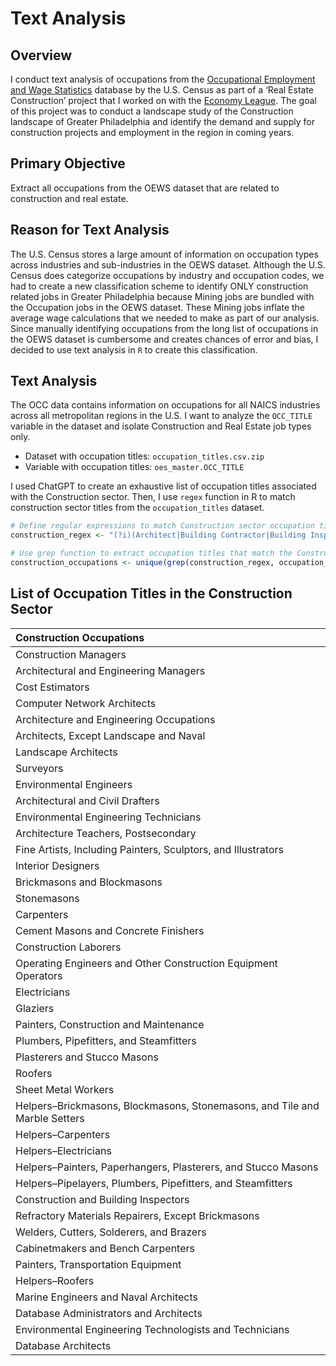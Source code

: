 Text Analysis
================

## Overview

I conduct text analysis of occupations from the [Occupational Employment
and Wage Statistics](https://www.bls.gov/oes/) database by the U.S.
Census as part of a ‘Real Estate Construction’ project that I worked on
with the [Economy League](https://economyleague.org). The goal of this
project was to conduct a landscape study of the Construction landscape
of Greater Philadelphia and identify the demand and supply for
construction projects and employment in the region in coming years.

## Primary Objective

Extract all occupations from the OEWS dataset that are related to
construction and real estate.

## Reason for Text Analysis

The U.S. Census stores a large amount of information on occupation types
across industries and sub-industries in the OEWS dataset. Although the
U.S. Census does categorize occupations by industry and occupation
codes, we had to create a new classification scheme to identify ONLY
construction related jobs in Greater Philadelphia because Mining jobs
are bundled with the Occupation jobs in the OEWS dataset. These Mining
jobs inflate the average wage calculations that we needed to make as
part of our analysis. Since manually identifying occupations from the
long list of occupations in the OEWS dataset is cumbersome and creates
chances of error and bias, I decided to use text analysis in `R` to
create this classification.

## Text Analysis

The OCC data contains information on occupations for all NAICS
industries across all metropolitan regions in the U.S. I want to analyze
the `OCC_TITLE` variable in the dataset and isolate Construction and
Real Estate job types only.

- Dataset with occupation titles: `occupation_titles.csv.zip`
- Variable with occupation titles: `oes_master.OCC_TITLE`

I used ChatGPT to create an exhaustive list of occupation titles
associated with the Construction sector. Then, I use `regex` function in
R to match construction sector titles from the `occupation_titles`
dataset.

``` r
# Define regular expressions to match Construction sector occupation titles
construction_regex <- "(?i)(Architect|Building Contractor|Building Inspector|Building Maintenance Technician|Building Surveyor|Carpenter|Concrete Finisher|Construction Equipment Operator|Construction Laborer|Construction Manager|Construction Project Manager|Construction Superintendent|Crane Operator|Drywaller|Electrician|Environmental Engineer|Estimator|Fire Sprinkler Installer|Flooring Installer|General Contractor|Glazier|Heavy Equipment Operator|HVAC Technician|Interior Designer|Ironworker|Landscape Architect|Landscaper|Mason|Painter|Pipefitter|Plumber|Project Engineer|Real Estate Agent|Roofing Contractor|Roofer|Scaffolder|Sheet Metal Worker|Structural Engineer|Surveyor|Tiler|Welder)"

# Use grep function to extract occupation titles that match the Construction sector regex
construction_occupations <- unique(grep(construction_regex, occupation_titles, value = TRUE))
```

## List of Occupation Titles in the Construction Sector

| Construction Occupations                                                   |
|:---------------------------------------------------------------------------|
| Construction Managers                                                      |
| Architectural and Engineering Managers                                     |
| Cost Estimators                                                            |
| Computer Network Architects                                                |
| Architecture and Engineering Occupations                                   |
| Architects, Except Landscape and Naval                                     |
| Landscape Architects                                                       |
| Surveyors                                                                  |
| Environmental Engineers                                                    |
| Architectural and Civil Drafters                                           |
| Environmental Engineering Technicians                                      |
| Architecture Teachers, Postsecondary                                       |
| Fine Artists, Including Painters, Sculptors, and Illustrators              |
| Interior Designers                                                         |
| Brickmasons and Blockmasons                                                |
| Stonemasons                                                                |
| Carpenters                                                                 |
| Cement Masons and Concrete Finishers                                       |
| Construction Laborers                                                      |
| Operating Engineers and Other Construction Equipment Operators             |
| Electricians                                                               |
| Glaziers                                                                   |
| Painters, Construction and Maintenance                                     |
| Plumbers, Pipefitters, and Steamfitters                                    |
| Plasterers and Stucco Masons                                               |
| Roofers                                                                    |
| Sheet Metal Workers                                                        |
| Helpers–Brickmasons, Blockmasons, Stonemasons, and Tile and Marble Setters |
| Helpers–Carpenters                                                         |
| Helpers–Electricians                                                       |
| Helpers–Painters, Paperhangers, Plasterers, and Stucco Masons              |
| Helpers–Pipelayers, Plumbers, Pipefitters, and Steamfitters                |
| Construction and Building Inspectors                                       |
| Refractory Materials Repairers, Except Brickmasons                         |
| Welders, Cutters, Solderers, and Brazers                                   |
| Cabinetmakers and Bench Carpenters                                         |
| Painters, Transportation Equipment                                         |
| Helpers–Roofers                                                            |
| Marine Engineers and Naval Architects                                      |
| Database Administrators and Architects                                     |
| Environmental Engineering Technologists and Technicians                    |
| Database Architects                                                        |
